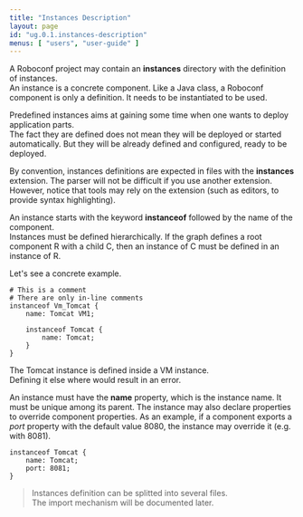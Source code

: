 ```yaml
---
title: "Instances Description"
layout: page
id: "ug.0.1.instances-description"
menus: [ "users", "user-guide" ]
---
```


A Roboconf project may contain an **instances** directory with the definition of instances.  
An instance is a concrete component. Like a Java class, a Roboconf component is only a definition.
It needs to be instantiated to be used.

Predefined instances aims at gaining some time when one wants to deploy application parts.  
The fact they are defined does not mean they will be deployed or started automatically. But they
will be already defined and configured, ready to be deployed.

By convention, instances definitions are expected in files with the **instances** extension.
The parser will not be difficult if you use another extension. However, notice that tools
may rely on the extension (such as editors, to provide syntax highlighting).

An instance starts with the keyword **instanceof** followed by the name of the component.  
Instances must be defined hierarchically. If the graph defines a root component R with a 
child C, then an instance of C must be defined in an instance of R.

Let's see a concrete example.

	# This is a comment
	# There are only in-line comments
	instanceof Vm_Tomcat {
		name: Tomcat VM1;
	
		instanceof Tomcat {
			name: Tomcat;
		}
	}

The Tomcat instance is defined inside a VM instance.  
Defining it else where would result in an error.

An instance must have the **name** property, which is the instance name. It must be unique among its parent.
The instance may also declare properties to override component properties. As an example, if a component exports
a *port* property with the default value 8080, the instance may override it (e.g. with 8081).

	instanceof Tomcat {
		name: Tomcat;
		port: 8081;
	}

> Instances definition can be splitted into several files.  
> The import mechanism will be documented later.
